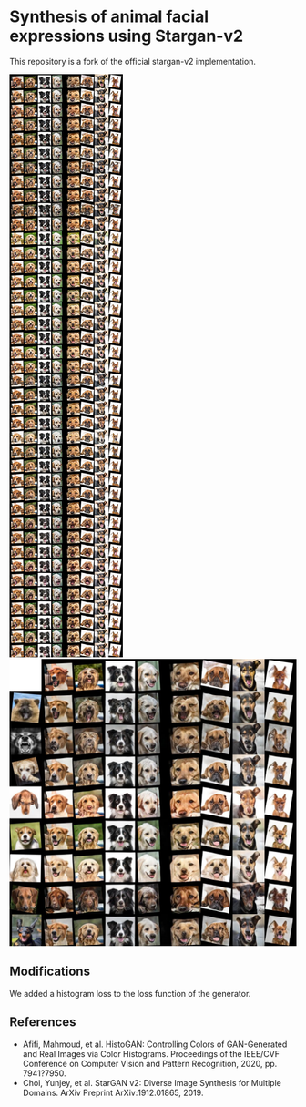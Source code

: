 # Synthesis of animal facial expressions using Stargan-v2

This repository is a fork of the official stargan-v2 implementation.

![](assets/samples/050000_latent_psi_0.5.jpg)
![](assets/samples/050000_reference.jpg)

## Modifications

We added a histogram loss to the loss function of the generator.


## References

- Afifi, Mahmoud, et al. HistoGAN: Controlling Colors of GAN-Generated and Real Images via Color Histograms. Proceedings of the IEEE/CVF Conference on Computer Vision and Pattern Recognition, 2020, pp. 7941?7950.
- Choi, Yunjey, et al. StarGAN v2: Diverse Image Synthesis for Multiple Domains. ArXiv Preprint ArXiv:1912.01865, 2019.

